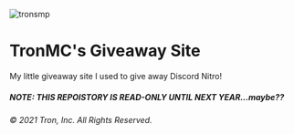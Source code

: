 ![tronsmp](https://tronmc.com/img/christmaslogo.png)

# TronMC's Giveaway Site
My little giveaway site I used to give away Discord Nitro!


##### NOTE: THIS REPOISTORY IS READ-ONLY UNTIL NEXT YEAR...maybe??
###### © 2021 Tron, Inc. All Rights Reserved.

